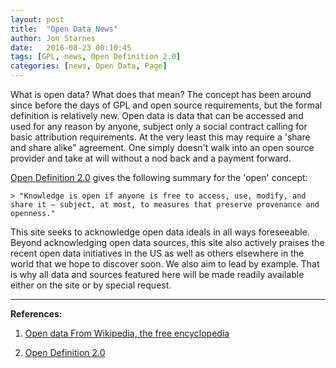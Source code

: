 ```yaml
---
layout: post
title:  "Open Data News"
author: Jon Starnes
date:   2016-08-23 00:10:45
tags: [GPL, news, Open Definition 2.0]
categories: [news, Open Data, Page]
---
```


What is open data? What does that mean? The concept has been around since before the days of GPL and open source requirements, but the formal definition is relatively new. Open data is data that can be accessed and used for any reason by anyone, subject only a social contract calling for basic attribution requirements. At the very least this may require a 'share and share alike" agreement. One simply doesn't walk into an open source provider and take at will without a nod back and a payment forward.

[Open Definition 2.0](http://opendefinition.org/od/2.1/en/) gives the following summary for the 'open' concept:  

```
> "Knowledge is open if anyone is free to access, use, modify, and share it — subject, at most, to measures that preserve provenance and openness."  
```

This site seeks to acknowledge open data ideals in all ways foreseeable. Beyond acknowledging open data sources, this site also actively praises the recent open data initiatives in the US as well as others elsewhere in the world that we hope to discover soon. We also aim to lead by example. That is why all data and sources featured here will be made readily available either on the site or by special request.

---  


__References:__  

1. [Open data From Wikipedia, the free encyclopedia](https://en.wikipedia.org/wiki/Open_data)  

2. [Open Definition 2.0](http://opendefinition.org/od/2.1/en/)  
